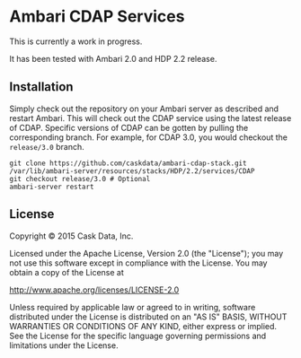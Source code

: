 # Ambari CDAP Services

This is currently a work in progress.

It has been tested with Ambari 2.0 and HDP 2.2 release.

## Installation

Simply check out the repository on your Ambari server as described and restart Ambari. This
will check out the CDAP service using the latest release of CDAP. Specific versions of CDAP
can be gotten by pulling the corresponding branch. For example, for CDAP 3.0, you would
checkout the `release/3.0` branch.

```
git clone https://github.com/caskdata/ambari-cdap-stack.git /var/lib/ambari-server/resources/stacks/HDP/2.2/services/CDAP
git checkout release/3.0 # Optional
ambari-server restart
```

## License

   Copyright © 2015 Cask Data, Inc.

Licensed under the Apache License, Version 2.0 (the "License"); you may not use this
software except in compliance with the License. You may obtain a copy of the License at

http://www.apache.org/licenses/LICENSE-2.0

Unless required by applicable law or agreed to in writing, software distributed under the
License is distributed on an "AS IS" BASIS, WITHOUT WARRANTIES OR CONDITIONS OF ANY KIND,
either express or implied. See the License for the specific language governing permissions
and limitations under the License.
